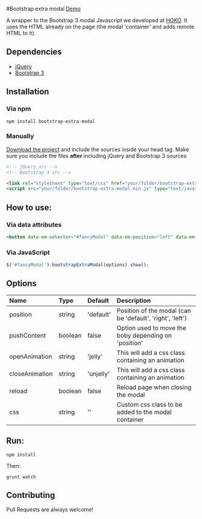 #Bootstrap extra modal [Demo](http://vascogaspar.github.io/bootstrap-extra-modal/)

A wrapper to the Bootstrap 3 modal Javascript we developed at [HOKO](https://hokolinks.com). It uses the HTML already on the page (the modal 'container' and adds remote HTML to it).

## Dependencies
* [jQuery](http://jquery.com)
* [Bootstrap 3](http://getbootstrap.com)

## Installation
### Via npm
```shell
npm install bootstrap-extra-modal
```

### Manually
[Download the project](https://github.com/vascogaspar/bootstrap-extra-modal/archive/gh-pages.zip) and include the sources inside your head tag.
Make sure you include the files **after** including jQuery and Bootstrap 3 sources

```html
<!-- jQuery src -->
<!-- Bootstrap 3 src -->

<link rel="stylesheet" type="text/css" href="your/folder/bootstrap-extra-modal.css">
<script src="your/folder/bootstrap-extra-modal.min.js" type="text/javascript"></script>
```

## How to use:
### Via data attributes
```html
<button data-em-selector="#fancyModal" data-em-position="left" data-em-push-content="true">Ignite!</button>
```

### Via JavaScript
```javascript
$('#fancyModal').bootstrapExtraModal(options).show();
```

## Options
| Name                 | Type           | Default    | Description  |   
|:----------------------|:----------------|:------------|:--------------|
| position	   		  	| string	   		| 'default'  | Position of the modal (can be 'default', 'right', 'left') |
| pushContent	  	   		| boolean			| false      | Option used to move the boby depending on 'position'| 
| openAnimation      	| string      	| 'jelly'    | This will add a css class containing an animation|
| closeAnimation			| string			| 'unjelly'  | This will add a css class containing an animation|
| reload					| boolean			| false      | Reload page when closing the modal |
| css						| string			| ''         | Custom css class to be added to the modal container|

## Run:
```shell
npm install
```
Then:

```shell
grunt watch
```

## Contributing
Pull Requests are always welcome!
